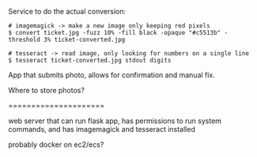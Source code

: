 Service to do the actual conversion:

    # imagemagick -> make a new image only keeping red pixels
    $ convert ticket.jpg -fuzz 10% -fill black -opaque "#c5513b" -threshold 3% ticket-converted.jpg

    # tesseract -> read image, only looking for numbers on a single line
    $ tesseract ticket-converted.jpg stdout digits

App that submits photo, allows for confirmation and manual fix.

Where to store photos?

=====================

web server that can run flask app, has permissions to run system commands,
and has imagemagick and tesseract installed

probably docker on ec2/ecs?
